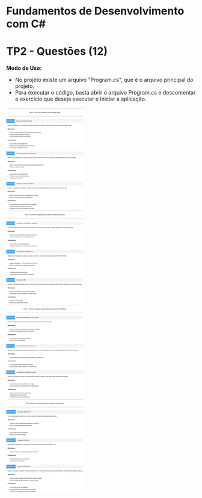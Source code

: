 # Fundamentos de Desenvolvimento com C#
# TP2 - Questões (12)
**Modo de Uso:**
- No projeto existe um arquivo "Program.cs", que é o arquivo principal do projeto.
- Para executar o código, basta abrir o arquivo Program.cs e descomentar o exercício que deseja executar e Iniciar a aplicação.

![Descrição](documentos/enunciado_TP2.png)

